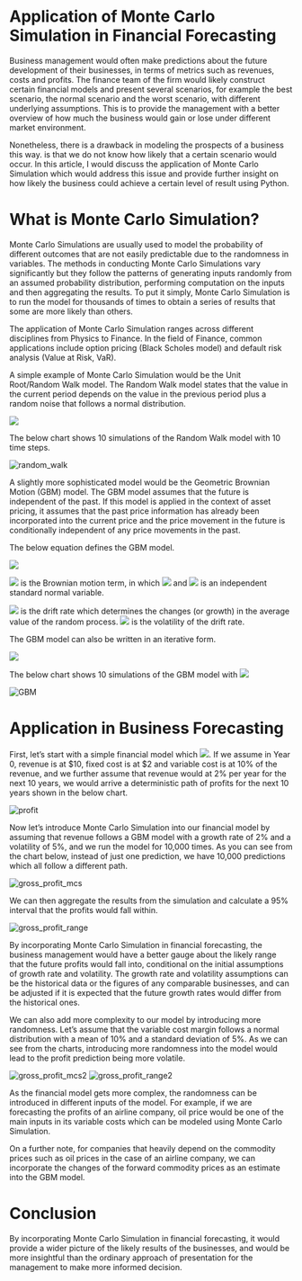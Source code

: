 # Application of Monte Carlo Simulation in Financial Forecasting 
Business management would often make predictions about the future development of their businesses, in terms of metrics such as revenues, costs and profits. The finance team of the firm would likely construct certain financial models and present several scenarios, for example the best scenario, the normal scenario and the worst scenario, with different underlying assumptions. This is to provide the management with a better overview of how much the business would gain or lose under different market environment.

Nonetheless, there is a drawback in modeling the prospects of a business this way. is that we do not know how likely that a certain scenario would occur. 
In this article, I would discuss the application of Monte Carlo Simulation which would address this issue and provide further insight on how likely the business could achieve a certain level of result using Python.

# What is Monte Carlo Simulation?
Monte Carlo Simulations are usually used to model the probability of different outcomes that are not easily predictable due to the randomness in variables. The methods in conducting Monte Carlo Simulations vary significantly but they follow the patterns of generating inputs randomly from an assumed probability distribution, performing computation on the inputs and then aggregating the results. To put it simply, Monte Carlo Simulation is to run the model for thousands of times to obtain a series of results that some are more likely than others.

The application of Monte Carlo Simulation ranges across different disciplines from Physics to Finance. In the field of Finance, common applications include option pricing (Black Scholes model) and default risk analysis (Value at Risk, VaR).

A simple example of Monte Carlo Simulation would be the Unit Root/Random Walk model. The Random Walk model states that the value in the current period depends on the value in the previous period plus a random noise that follows a normal distribution.

<img src="https://render.githubusercontent.com/render/math?math=\Large S_t = S_{t-1} %2B Z_t, S_0 = 0, Z_t ~ N(0,1)">

The below chart shows 10 simulations of the Random Walk model with 10 time steps.

![random_walk](https://github.com/tonytsoi/montecarlo_forecast/blob/main/assets/random_walk.png?raw=true)

A slightly more sophisticated model would be the Geometric Brownian Motion (GBM) model. The GBM model assumes that the future is independent of the past. If this model is applied in the context of asset pricing, it assumes that the past price information has already been incorporated into the current price and the price movement in the future is conditionally independent of any price movements in the past. 

The below equation defines the GBM model.

<img src="https://render.githubusercontent.com/render/math?math=\Large S_t = S_0(exp(\mu - \sigma^2/2)t - \sigma\times W_t)">

<img src="https://render.githubusercontent.com/render/math?math=\large W_t"> is the Brownian motion term, in which <img src="https://render.githubusercontent.com/render/math?math=\large W_t - W_{t-1} = sqrt(dt)Z_t"> and <img src="https://render.githubusercontent.com/render/math?math=\large Z_t"> is an independent standard normal variable.

<img src="https://render.githubusercontent.com/render/math?math=\large \mu"> is the drift rate which determines the changes (or growth) in the average value of the random process. <img src="https://render.githubusercontent.com/render/math?math=\large \sigma"> is the volatility of the drift rate.

The GBM model can also be written in an iterative form.

<img src="https://render.githubusercontent.com/render/math?math=\Large S_t = S_{t-1}(exp(\mu - \sigma^2/2)dt - \sigma\times W_t)">

The below chart shows 10 simulations of the GBM model with <img src="https://render.githubusercontent.com/render/math?math=\large S_0 = 1, \mu = 0.05, \sigma = 0.2">

![GBM](https://github.com/tonytsoi/montecarlo_forecast/blob/main/assets/GBM.png?raw=true)

# Application in Business Forecasting
First, let’s start with a simple financial model which <img src="https://render.githubusercontent.com/render/math?math=\ Profit = Revenue - Fixed Cost - Variable Cost">. If we assume in Year 0, revenue is at $10, fixed cost is at $2 and variable cost is at 10% of the revenue, and we further assume that revenue would at 2% per year for the next 10 years, we would arrive a deterministic path of profits for the next 10 years shown in the below chart.

![profit](https://github.com/tonytsoi/montecarlo_forecast/blob/main/assets/gross_profit.png?raw=true)

Now let’s introduce Monte Carlo Simulation into our financial model by assuming that revenue follows a GBM model with a growth rate of 2% and a volatility of 5%, and we run the model for 10,000 times. As you can see from the chart below, instead of just one prediction, we have 10,000 predictions which all follow a different path.

![gross_profit_mcs](https://github.com/tonytsoi/montecarlo_forecast/blob/main/assets/gross_profit_mcs.png?raw=true)

We can then aggregate the results from the simulation and calculate a 95% interval that the profits would fall within.

![gross_profit_range](https://github.com/tonytsoi/montecarlo_forecast/blob/main/assets/gross_profit_range.png?raw=true)

By incorporating Monte Carlo Simulation in financial forecasting, the business management would have a better gauge about the likely range that the future profits would fall into, conditional on the initial assumptions of growth rate and volatility. The growth rate and volatility assumptions can be the historical data or the figures of any comparable businesses, and can be adjusted if it is expected that the future growth rates would differ from the historical ones.

We can also add more complexity to our model by introducing more randomness. Let’s assume that the variable cost margin follows a normal distribution with a mean of 10% and a standard deviation of 5%. As we can see from the charts, introducing more randomness into the model would lead to the profit prediction being more volatile.

![gross_profit_mcs2](https://github.com/tonytsoi/montecarlo_forecast/blob/main/assets/gross_profit_mcs_2.png?raw=true)
![gross_profit_range2](https://github.com/tonytsoi/montecarlo_forecast/blob/main/assets/gross_profit_range_2.png?raw=true)

As the financial model gets more complex, the randomness can be introduced in different inputs of the model. For example, if we are forecasting the profits of an airline company, oil price would be one of the main inputs in its variable costs which can be modeled using Monte Carlo Simulation.

On a further note, for companies that heavily depend on the commodity prices such as oil prices in the case of an airline company, we can incorporate the changes of the forward commodity prices as an estimate into the GBM model.

# Conclusion
By incorporating Monte Carlo Simulation in financial forecasting, it would provide a wider picture of the likely results of the businesses, and would be more insightful than the ordinary approach of presentation for the management to make more informed decision.
